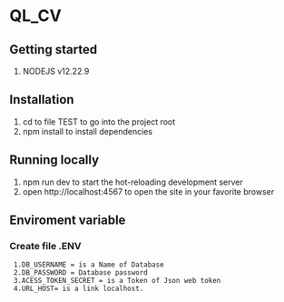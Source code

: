 # QL_CV
## **Getting started**
1. NODEJS v12.22.9
## **Installation**
1. cd to file TEST to go into the project root
2. npm install to install dependencies
## **Running locally**
1. npm run dev to start the hot-reloading development server
2. open http://localhost:4567 to open the site in your favorite browser

## **Enviroment variable**
### Create file .ENV
     1.DB_USERNAME = is a Name of Database
     2.DB_PASSWORD = Database password
     3.ACESS_TOKEN_SECRET = is a Token of Json web token
     4.URL_HOST= is a link localhost.

    
